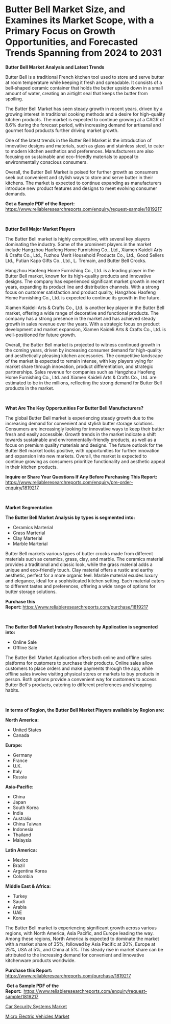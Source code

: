<p><h1>Butter Bell Market Size, and Examines its Market Scope, with a Primary Focus on Growth Opportunities, and Forecasted Trends Spanning from 2024 to 2031</h1></p><p><strong>Butter Bell Market Analysis and Latest Trends</strong></p>
<p><p>Butter Bell is a traditional French kitchen tool used to store and serve butter at room temperature while keeping it fresh and spreadable. It consists of a bell-shaped ceramic container that holds the butter upside down in a small amount of water, creating an airtight seal that keeps the butter from spoiling.</p><p>The Butter Bell Market has seen steady growth in recent years, driven by a growing interest in traditional cooking methods and a desire for high-quality kitchen products. The market is expected to continue growing at a CAGR of 8.6% during the forecast period, with increasing demand for artisanal and gourmet food products further driving market growth.</p><p>One of the latest trends in the Butter Bell Market is the introduction of innovative designs and materials, such as glass and stainless steel, to cater to modern kitchen aesthetics and preferences. Manufacturers are also focusing on sustainable and eco-friendly materials to appeal to environmentally conscious consumers.</p><p>Overall, the Butter Bell Market is poised for further growth as consumers seek out convenient and stylish ways to store and serve butter in their kitchens. The market is expected to continue expanding as manufacturers introduce new product features and designs to meet evolving consumer demands.</p></p>
<p><strong>Get a Sample PDF of the Report:&nbsp;</strong> <a href="https://www.reliableresearchreports.com/enquiry/request-sample/1819217">https://www.reliableresearchreports.com/enquiry/request-sample/1819217</a></p>
<p>&nbsp;</p>
<p><strong>Butter Bell Major Market Players</strong></p>
<p><p>The Butter Bell market is highly competitive, with several key players dominating the industry. Some of the prominent players in the market include Hangzhou Haofeng Home Furnishing Co., Ltd., Xiamen Kaideli Arts & Crafts Co., Ltd., Fuzhou Merit Household Products Co., Ltd., Good Sellers Ltd., Putian Kapo Gifts Co., Ltd., L. Tremain, and Butter Bell Crocks.</p><p>Hangzhou Haofeng Home Furnishing Co., Ltd. is a leading player in the Butter Bell market, known for its high-quality products and innovative designs. The company has experienced significant market growth in recent years, expanding its product line and distribution channels. With a strong focus on customer satisfaction and product quality, Hangzhou Haofeng Home Furnishing Co., Ltd. is expected to continue its growth in the future.</p><p>Xiamen Kaideli Arts & Crafts Co., Ltd. is another key player in the Butter Bell market, offering a wide range of decorative and functional products. The company has a strong presence in the market and has achieved steady growth in sales revenue over the years. With a strategic focus on product development and market expansion, Xiamen Kaideli Arts & Crafts Co., Ltd. is well-positioned for future growth.</p><p>Overall, the Butter Bell market is projected to witness continued growth in the coming years, driven by increasing consumer demand for high-quality and aesthetically pleasing kitchen accessories. The competitive landscape of the market is expected to remain intense, with key players vying for market share through innovation, product differentiation, and strategic partnerships. Sales revenue for companies such as Hangzhou Haofeng Home Furnishing Co., Ltd. and Xiamen Kaideli Arts & Crafts Co., Ltd. are estimated to be in the millions, reflecting the strong demand for Butter Bell products in the market.</p></p>
<p>&nbsp;</p>
<p><strong>What Are The Key Opportunities For Butter Bell Manufacturers?</strong></p>
<p><p>The global Butter Bell market is experiencing steady growth due to the increasing demand for convenient and stylish butter storage solutions. Consumers are increasingly looking for innovative ways to keep their butter fresh and easily accessible. Growth trends in the market indicate a shift towards sustainable and environmentally-friendly products, as well as a focus on premium quality materials and designs. The future outlook for the Butter Bell market looks positive, with opportunities for further innovation and expansion into new markets. Overall, the market is expected to continue growing as consumers prioritize functionality and aesthetic appeal in their kitchen products.</p></p>
<p><strong>Inquire or Share Your Questions If Any Before Purchasing This Report:</strong> <a href="https://www.reliableresearchreports.com/enquiry/pre-order-enquiry/1819217">https://www.reliableresearchreports.com/enquiry/pre-order-enquiry/1819217</a></p>
<p>&nbsp;</p>
<p><strong>Market Segmentation</strong></p>
<p><strong>The Butter Bell Market Analysis by types is segmented into:</strong></p>
<p><ul><li>Ceramics Marterial</li><li>Grass Marterial</li><li>Clay Marterial</li><li>Marble Marterial</li></ul></p>
<p><p>Butter Bell markets various types of butter crocks made from different materials such as ceramics, grass, clay, and marble. The ceramics material provides a traditional and classic look, while the grass material adds a unique and eco-friendly touch. Clay material offers a rustic and earthy aesthetic, perfect for a more organic feel. Marble material exudes luxury and elegance, ideal for a sophisticated kitchen setting. Each material caters to different tastes and preferences, offering a wide range of options for butter storage solutions.</p></p>
<p><strong>Purchase this Report:&nbsp;</strong><a href="https://www.reliableresearchreports.com/purchase/1819217">https://www.reliableresearchreports.com/purchase/1819217</a></p>
<p>&nbsp;</p>
<p><strong>The Butter Bell Market Industry Research by Application is segmented into:</strong></p>
<p><ul><li>Online Sale</li><li>Offline Sale</li></ul></p>
<p><p>The Butter Bell Market Application offers both online and offline sales platforms for customers to purchase their products. Online sales allow customers to place orders and make payments through the app, while offline sales involve visiting physical stores or markets to buy products in person. Both options provide a convenient way for customers to access Butter Bell's products, catering to different preferences and shopping habits.</p></p>
<p>&nbsp;</p>
<p><strong>In terms of Region, the Butter Bell Market Players available by Region are:</strong></p>
<p>
    <p> <strong> North America: </strong>
        <ul>
            <li>United States</li>
            <li>Canada</li>
        </ul>
        </p> 
    <p> <strong> Europe: </strong>
        <ul>
            <li>Germany</li>
            <li>France</li>
            <li>U.K.</li>
            <li>Italy</li>
            <li>Russia</li>
        </ul>
        </p> 
    <p> <strong> Asia-Pacific: </strong>
        <ul>
            <li>China</li>
            <li>Japan</li>
            <li>South Korea</li>
            <li>India</li>
            <li>Australia</li>
            <li>China Taiwan</li>
            <li>Indonesia</li>
            <li>Thailand</li>
            <li>Malaysia</li>
        </ul>
        </p> 
    <p> <strong> Latin America: </strong>
        <ul>
            <li>Mexico</li>
            <li>Brazil</li>
            <li>Argentina Korea</li>
            <li>Colombia</li>
        </ul>
        </p> 
    <p> <strong> Middle East & Africa: </strong>
        <ul>
            <li>Turkey</li>
            <li>Saudi</li>
            <li>Arabia</li>
            <li>UAE</li>
            <li>Korea</li>
        </ul>
    </p>
    </p>
<p><p>The Butter Bell market is experiencing significant growth across various regions, with North America, Asia Pacific, and Europe leading the way. Among these regions, North America is expected to dominate the market with a market share of 35%, followed by Asia Pacific at 30%, Europe at 25%, USA at 5%, and China at 5%. This steady rise in market share can be attributed to the increasing demand for convenient and innovative kitchenware products worldwide.</p></p>
<p><strong>Purchase this Report: </strong><a href="https://www.reliableresearchreports.com/purchase/1819217">https://www.reliableresearchreports.com/purchase/1819217</a></p>
<p>&nbsp;<strong>Get a Sample PDF of the Report:&nbsp;&nbsp;</strong><a href="https://www.reliableresearchreports.com/enquiry/request-sample/1819217">https://www.reliableresearchreports.com/enquiry/request-sample/1819217</a></p>
<p><strong></strong></p>
<p><p><a href="https://scarlet-rocket-c63.notion.site/Car-Security-Systems-Market-Growth-Market-Trends-COVID-19-Impact-and-Forecasts-for-period-from-20-8fd1a67a460c4ab0b677ef3b6430c7b4">Car Security Systems Market</a></p><p><a href="https://zircon-bluebell-299.notion.site/Micro-Electric-Vehicles-Market-Size-Growth-and-Forecast-from-2024-2031-b6dc9bf162e14a1cbb27d210deae714a">Micro Electric Vehicles Market</a></p></p>